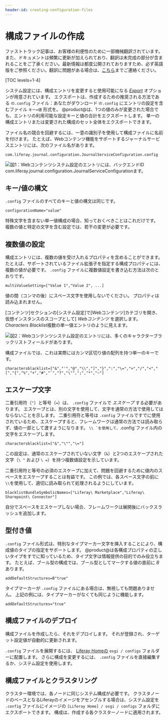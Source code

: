 ```yaml
---
header-id: creating-configuration-files
---
```


# 構成ファイルの作成

<p class="alert alert-info"><span class="wysiwyg-color-blue120">ファストトラック記事は、お客様の利便性のために一部機械翻訳されています。また、ドキュメントは頻繁に更新が加えられており、翻訳は未完成の部分が含まれることをご了承ください。最新情報は都度公開されておりますため、必ず英語版をご参照ください。翻訳に問題がある場合は、<a href="mailto:support-content-jp@liferay.com">こちら</a>までご連絡ください。</span></p>

[TOC levels=1-4]

システム設定には、構成エントリを変更すると使用可能になる [*Export*](/docs/7-1/user/-/knowledge_base/u/system-settings#exporting-and-importing-configurations) オプションが用意されています。 エクスポートは、作成するための推奨される方法である `の.config` ファイル：あなたがダウンロード `の.config` にエントリの設定を含むファイル `キー=値` 形式を。 @product@は、1つの値のみが変更された場合でも、エントリの利用可能な設定キーと値の合計をエクスポートします。 単一の構成エントリまたは変更された構成のセット全体をエクスポートできます。

ファイル名の競合を回避するには、一意の識別子を使用して構成ファイルに名前を付けます。 たとえば、Webコンテンツ機能をサポートするジャーナルサービスエントリには、次のファイル名があります。

    com.liferay.journal.configuration.JournalServiceConfiguration.config

![図1：Webコンテンツシステム設定のエントリには、バックエンドID <code>com.liferay.journal.configuration.JournalServiceConfiguration</code>ます。](../../../../images/config-web-content-entry.png)

## キー/値の構文

`.config` ファイルのすべてのキーと値の構文は同じです。

    configurationName="value"

特殊文字を含まない単一値構成の場合、知っておくべきことはこれだけです。 複数の値と特定の文字を含む設定では、若干の変更が必要です。

## 複数値の設定

構成エントリには、複数の値を受け入れるプロパティを含めることができます。 たとえば、サポートされているファイル拡張子を指定する構成プロパティには、複数の値が必要です。 `.config` ファイルに複数値設定を書き込む方法は次のとおりです。

    multiValueSetting=["Value 1","Value 2", ...]

値の間（コンマの後）にスペース文字を使用しないでください。 プロパティは読み込まれません。

[コンテンツ]セクションの[システム設定]で[Webコンテンツ]カテゴリを開き、仮想インスタンスのスコープとして[ *Webコンテンツ* を選択します。 *Characters Blacklist*複数の単一値エントリのように見えます。

![図2：Webコンテンツシステム設定のエントリには、多くの*キャラクターブラックリスト*フィールドがあります。](../../../../images/config-web-content-blacklist.png)

構成ファイルでは、これは実際にはカンマ区切り値の配列を持つ単一のキーです。

    charactersblacklist=["&","'","@","\\","]","}",":","\=",">","/","<","[","{","%","+","#","`","?","\"",";","*","~"]

## エスケープ文字

二重引用符（`"`）と等号（`=`）は、 `.config` ファイルで *エスケープ* する必要があります。 エスケープとは、別の文字を使用して、文字を通常の方法で使用してはならないことを示します。 二重引用符と等号は `.config` ファイルですでに使用されているため、エスケープすると、フレームワークは通常の方法では読み取らず、値の一部として渡すようになります。 ``\\ `を使用して、``.config`ファイル内の文字をエスケープします。

    charactersblacklist=["&","\"","\="]

この設定は、通常のエスケープされていない文字（`&`）と2つのエスケープされた文字（`\ "` および `\ =`）を持つ複数値設定を示しています。

二重引用符と等号の必須のエスケープに加えて、問題を回避するために値内のスペースをエスケープすることは有益です。 この例では、各スペース文字の前に `\\`を使用して、適切に読み取られて処理されるようにしています。

    blacklistBundleSymbolicNames=["Liferay\ Marketplace","Liferay\ Sharepoint\ Connector"]

自分でスペースをエスケープしない場合、フレームワークは展開後にバックスラッシュを追加します。

## 型付き値

`.config` ファイル形式は、特別なタイプマーカー文字を挿入することにより、構成値のタイプの指定をサポートします。 @product@は各構成プロパティの正しいタイプをすでに知っているため、タイプ文字は情報提供の目的でのみ役立ちます。 たとえば、ブール型の構成では、ブール型としてマークする値の直前に *B* あります。

    addDefaultStructures=B"true"

タイプマーカーが `.config` ファイルにある場合は、無視しても問題ありません。 上記の例には、タイプマーカーがなくても同じように機能します。

    addDefaultStructures="true"

## 構成ファイルのデプロイ

構成ファイルを作成したら、それをデプロイします。 それが登録され、ターゲット設定値が自動的に更新されます。

`.config` ファイルを展開するには、 [Liferay Homeの](/docs/7-1/deploy/-/knowledge_base/d/installing-liferay#liferay-home) `osgi / configs` フォルダーに配置します。 さらに構成を変更するには、 `.config` ファイルを直接編集するか、システム設定を使用します。

## 構成ファイルとクラスタリング

クラスター環境では、各ノードに同じシステム構成が必要です。 クラスタノードのベースとなるLiferayのイメージをアセンブルする場合は、システム設定を `.config` ファイルにイメージの `[Liferay Home] / osgi / configs` フォルダにエクスポートできます。 構成は、作成する各クラスターノードに適用されます。
